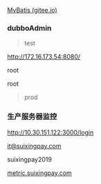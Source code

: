 [MyBatis (gitee.io)](https://doocs.gitee.io/source-code-hunter/#/?id=mybatis)



### dubboAdmin

> test

http://172.16.173.54:8080/

root

root

> prod

### 生产服务器监控

http://10.30.151.122:3000/login

it@suixingpay.com

suixingpay2019

[metric.suixingpay.com](https://metric.suixingpay.com/d/usjEzYfGz/yi-dong-zhong-xin-jiao-yi-jian-kong?orgId=1&refresh=15s&from=now-30m&to=now)